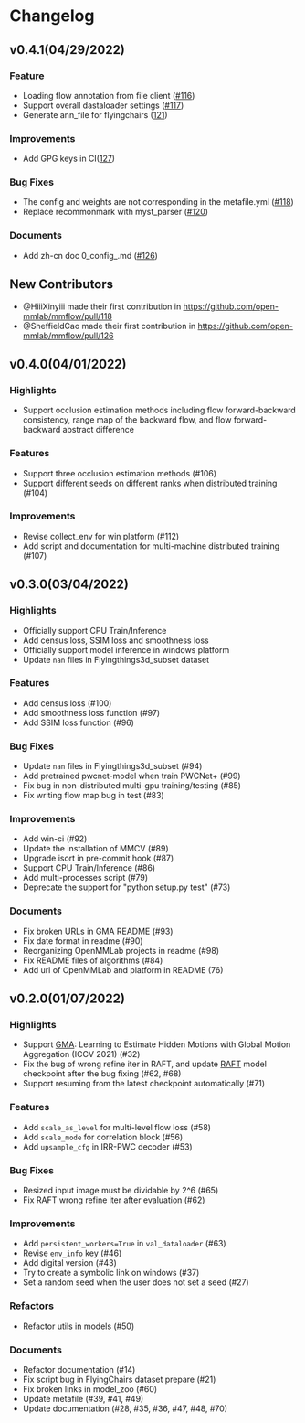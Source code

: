 # Changelog

## v0.4.1(04/29/2022)

### Feature

- Loading flow annotation from file client ([#116](https://github.com/open-mmlab/mmflow/pull/116))
- Support overall dastaloader settings ([#117](https://github.com/open-mmlab/mmflow/pull/117))
- Generate ann_file for flyingchairs ([121](https://github.com/open-mmlab/mmflow/pull/121))

### Improvements

- Add GPG keys in CI([127](https://github.com/open-mmlab/mmflow/pull/127))

### Bug Fixes

- The config and weights are not corresponding in the metafile.yml ([#118](https://github.com/open-mmlab/mmflow/pull/118))
- Replace recommonmark with myst_parser ([#120](https://github.com/open-mmlab/mmflow/pull/120))

### Documents

- Add zh-cn doc 0_config\_.md ([#126](https://github.com/open-mmlab/mmflow/pull/126))

## New Contributors

- @HiiiXinyiii made their first contribution in https://github.com/open-mmlab/mmflow/pull/118
- @SheffieldCao made their first contribution in https://github.com/open-mmlab/mmflow/pull/126

## v0.4.0(04/01/2022)

### Highlights

- Support occlusion estimation methods including flow forward-backward consistency, range map of the backward flow, and flow forward-backward abstract difference

### Features

- Support three occlusion estimation methods (#106)
- Support different seeds on different ranks when distributed training (#104)

### Improvements

- Revise collect_env for win platform (#112)
- Add script and documentation for multi-machine distributed training (#107)

## v0.3.0(03/04/2022)

### Highlights

- Officially support CPU Train/Inference
- Add census loss, SSIM loss and smoothness loss
- Officially support model inference in windows platform
- Update `nan` files in Flyingthings3d_subset dataset

### Features

- Add census loss (#100)
- Add smoothness loss function (#97)
- Add SSIM loss function (#96)

### Bug Fixes

- Update `nan` files in Flyingthings3d_subset (#94)
- Add pretrained pwcnet-model when train PWCNet+ (#99)
- Fix bug in non-distributed multi-gpu training/testing (#85)
- Fix writing flow map bug in test (#83)

### Improvements

- Add win-ci (#92)
- Update the installation of MMCV (#89)
- Upgrade isort in pre-commit hook (#87)
- Support CPU Train/Inference (#86)
- Add multi-processes script (#79)
- Deprecate the support for "python setup.py test" (#73)

### Documents

- Fix broken URLs in GMA README (#93)
- Fix date format in readme (#90)
- Reorganizing OpenMMLab projects in readme (#98)
- Fix README files of algorithms (#84)
- Add url of OpenMMLab and platform in README (76)

## v0.2.0(01/07/2022)

### Highlights

- Support [GMA](../../configs/gma/README.md): Learning to Estimate Hidden Motions with Global Motion Aggregation (ICCV 2021) (#32)
- Fix the bug of wrong refine iter in RAFT, and update [RAFT](../../configs/raft/README.md) model checkpoint after the bug fixing (#62, #68)
- Support resuming from the latest checkpoint automatically (#71)

### Features

- Add `scale_as_level` for multi-level flow loss (#58)
- Add `scale_mode` for correlation block (#56)
- Add `upsample_cfg` in IRR-PWC decoder (#53)

### Bug Fixes

- Resized input image must be dividable by 2^6 (#65)
- Fix RAFT wrong refine iter after evaluation (#62)

### Improvements

- Add `persistent_workers=True` in `val_dataloader` (#63)
- Revise `env_info` key (#46)
- Add digital version (#43)
- Try to create a symbolic link on windows (#37)
- Set a random seed when the user does not set a seed (#27)

### Refactors

- Refactor utils in models (#50)

### Documents

- Refactor documentation (#14)
- Fix script bug in FlyingChairs dataset prepare (#21)
- Fix broken links in model_zoo (#60)
- Update metafile (#39, #41, #49)
- Update documentation (#28, #35, #36, #47, #48, #70)

